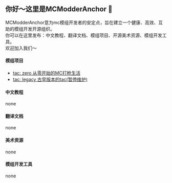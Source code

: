 ## 你好～这里是MCModderAnchor 👋   
MCModderAnchor意为mc模组开发者的安定点，旨在建立一个健康、高效、互助的模组开发开源组织。   
你可以在这里发布：中文教程、翻译文档、模组项目、开源美术资源、模组开发工具。   
欢迎加入我们～   
#### 模组项目
 - [tac: zero 从零开始的MC打枪生活](https://github.com/MCModderAnchor/TACZ)   
 - [tac: legacy 古早版本的tac(暂停维护)](https://github.com/MCModderAnchor/TaCG_1.16.5)
#### 中文教程
none   
#### 翻译文档
none   
#### 美术资源
none   
#### 模组开发工具
none   
